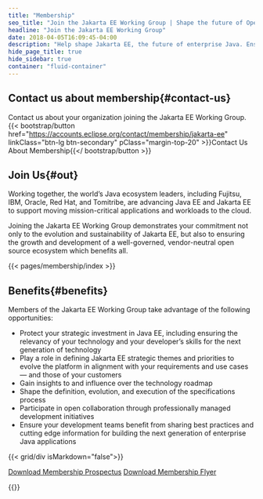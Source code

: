 ```yaml
---
title: "Membership"
seo_title: "Join the Jakarta EE Working Group | Shape the future of Open Source Java"
headline: "Join the Jakarta EE Working Group"
date: 2018-04-05T16:09:45-04:00
description: "Help shape Jakarta EE, the future of enterprise Java. Ensure the growth and development of a well-governed, vendor-neutral and open source Java ecosystem."
hide_page_title: true
hide_sidebar: true
container: "fluid-container"
---
```

## Contact us about membership{#contact-us}
Contact us about your organization joining the Jakarta EE Working Group.
{{< bootstrap/button href="https://accounts.eclipse.org/contact/membership/jakarta-ee" linkClass="btn-lg btn-secondary" pClass="margin-top-20" >}}Contact Us About Membership{{</ bootstrap/button >}}

## Join Us{#out}  

Working together, the world’s Java ecosystem leaders, including Fujitsu, IBM, Oracle, Red Hat, and Tomitribe, are advancing Java EE and Jakarta EE to support moving mission-critical applications and workloads to the cloud.  

Joining the Jakarta EE Working Group demonstrates your commitment not only to the evolution and sustainability of Jakarta EE, but also to ensuring the growth and development of a well-governed, vendor-neutral open source ecosystem which benefits all.  

{{< pages/membership/index >}}

## Benefits{#benefits}

Members of the Jakarta EE Working Group take advantage of the following opportunities:  

- Protect your strategic investment in Java EE, including ensuring the relevancy of your technology and your developer’s skills for the next generation of technology
- Play a role in defining Jakarta EE strategic themes and priorities to evolve the platform in alignment with your requirements and use cases — and those of your customers
- Gain insights to and influence over the technology roadmap
- Shape the definition, evolution, and execution of the specifications process
- Participate in open collaboration through professionally managed development initiatives
- Ensure your development teams benefit from sharing best practices and cutting edge information for building the next generation of enterprise Java applications  


{{< grid/div isMarkdown="false">}}
<p class="margin-top-20">
  <a class="btn btn-lg btn-secondary" href="/documents/membership/jakarta-ee-membership-prospectus.pdf">Download Membership Prospectus</a>
  <a class="btn btn-lg btn-secondary" href="/documents/membership/jakarta-ee-membership-flyer.pdf">Download Membership Flyer</a>
</p>
{{</ grid/div >}}